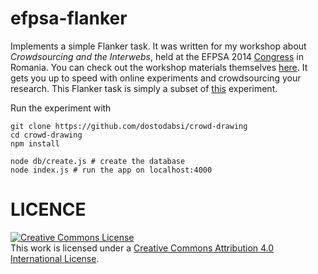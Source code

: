 # efpsa-flanker

Implements a simple Flanker task. It was written for my workshop about *Crowdsourcing and the Interwebs*, held at the EFPSA 2014 [Congress](http://more.efpsa.org/congress2014/) in Romania.
You can check out the workshop materials themselves [here](http://workshop.dablscience.org). It gets you up to speed with online experiments and crowdsourcing your research.
This Flanker task is simply a subset of [this](https://github.com/dostodabsi/crowd-flanker) experiment.

Run the experiment with
```
git clone https://github.com/dostodabsi/crowd-drawing
cd crowd-drawing
npm install

node db/create.js # create the database
node index.js # run the app on localhost:4000
```

# LICENCE
<a rel="license" href="http://creativecommons.org/licenses/by/4.0/"><img alt="Creative Commons License" style="border-width:0" src="http://i.creativecommons.org/l/by/4.0/88x31.png" /></a><br />This work is licensed under a <a rel="license" href="http://creativecommons.org/licenses/by/4.0/">Creative Commons Attribution 4.0 International License</a>.
